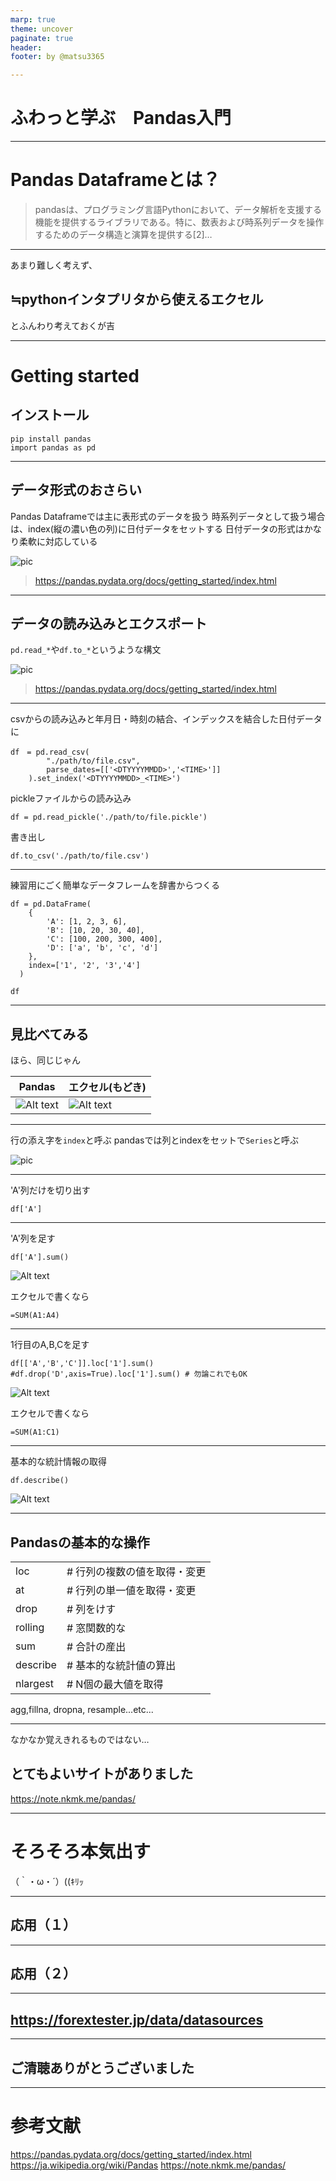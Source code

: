 ```yaml
---
marp: true
theme: uncover
paginate: true
header: 
footer: by @matsu3365

---
```


# ふわっと学ぶ　Pandas入門


---
# Pandas Dataframeとは？

>pandasは、プログラミング言語Pythonにおいて、データ解析を支援する機能を提供するライブラリである。特に、数表および時系列データを操作するためのデータ構造と演算を提供する[2]…

---

あまり難しく考えず、

## ≒pythonインタプリタから使えるエクセル

とふんわり考えておくが吉

---

# Getting started

## インストール  

~~~
pip install pandas
import pandas as pd
~~~

---

## データ形式のおさらい

Pandas Dataframeでは主に表形式のデータを扱う
時系列データとして扱う場合は、index(縦の濃い色の列)に日付データをセットする
日付データの形式はかなり柔軟に対応している

![pic](https://pandas.pydata.org/docs/_images/01_table_dataframe.svg)

>https://pandas.pydata.org/docs/getting_started/index.html

---

## データの読み込みとエクスポート

`pd.read_*`や`df.to_*`というような構文

![pic](https://pandas.pydata.org/docs/_images/02_io_readwrite.svg)

>https://pandas.pydata.org/docs/getting_started/index.html

---

csvからの読み込みと年月日・時刻の結合、インデックスを結合した日付データに
~~~
df　= pd.read_csv(
        "./path/to/file.csv",
        parse_dates=[['<DTYYYYMMDD>','<TIME>']]
    ).set_index('<DTYYYYMMDD>_<TIME>')
~~~

pickleファイルからの読み込み

~~~
df = pd.read_pickle('./path/to/file.pickle')
~~~

書き出し

~~~
df.to_csv('./path/to/file.csv')
~~~

---

練習用にごく簡単なデータフレームを辞書からつくる

~~~
df = pd.DataFrame(
    {
        'A': [1, 2, 3, 6], 
        'B': [10, 20, 30, 40],
        'C': [100, 200, 300, 400],
        'D': ['a', 'b', 'c', 'd']
    },
    index=['1', '2', '3','4']
  )

df
~~~
---

## 見比べてみる

ほら、同じじゃん

|Pandas|エクセル(もどき)|
|-|-|
![Alt text](../img/image-3.png) |![Alt text](../img/image-5.png)


---

行の添え字を`index`と呼ぶ
pandasでは列とindexをセットで`Series`と呼ぶ

![pic](https://pandas.pydata.org/docs/_images/01_table_series.svg)

---

'A'列だけを切り出す

~~~
df['A']
~~~

---

'A'列を足す
~~~
df['A'].sum()
~~~

![Alt text](../img/image-4.png)

エクセルで書くなら

~~~
=SUM(A1:A4)
~~~

---

1行目のA,B,Cを足す

~~~
df[['A','B','C']].loc['1'].sum() 
#df.drop('D',axis=True).loc['1'].sum() # 勿論これでもOK
~~~

![Alt text](../img/image-6.png)

エクセルで書くなら
~~~
=SUM(A1:C1)
~~~

---

基本的な統計情報の取得

~~~
df.describe()
~~~
![Alt text](../img/image-7.png)

---
## Pandasの基本的な操作

|||
|-|-|
loc      |    # 行列の複数の値を取得・変更
at       |    # 行列の単一値を取得・変更
drop     |    # 列をけす
rolling  |    # 窓関数的な
sum      |    # 合計の産出
describe |    # 基本的な統計値の算出
nlargest |    # N個の最大値を取得

agg,fillna, dropna, resample...etc...

---

なかなか覚えきれるものではない…

## とてもよいサイトがありました


https://note.nkmk.me/pandas/

---

# そろそろ本気出す
（｀・ω・´）((ｷﾘｯ

---

## 応用（１）

---

## 応用（２）

---

https://forextester.jp/data/datasources
---

---

## ご清聴ありがとうございました

---
# 参考文献

https://pandas.pydata.org/docs/getting_started/index.html
https://ja.wikipedia.org/wiki/Pandas
https://note.nkmk.me/pandas/


